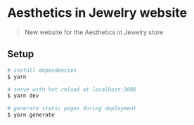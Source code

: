 # Aesthetics in Jewelry website

> New website for the Aesthetics in Jewelry store

## Setup

```bash
# install dependencies
$ yarn

# serve with hot reload at localhost:3000
$ yarn dev

# generate static pages during deployment
$ yarn generate
```
